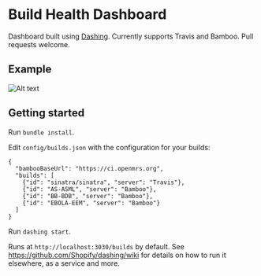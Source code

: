 # Build Health Dashboard

Dashboard built using [Dashing](http://shopify.github.com/dashing). Currently supports Travis and Bamboo. Pull requests welcome.

## Example

![Alt text](http://rouanw.github.io/images/build_health_screenshot.png "Example build dashboard")

## Getting started

Run `bundle install`.

Edit `config/builds.json` with the configuration for your builds:

```
{
  "bambooBaseUrl": "https://ci.openmrs.org",
  "builds": [
    {"id": "sinatra/sinatra", "server": "Travis"},
    {"id": "AS-ASML", "server": "Bamboo"},
    {"id": "BB-BDB", "server": "Bamboo"},
    {"id": "EBOLA-EEM", "server": "Bamboo"}
  ]
}
```

Run `dashing start`.

Runs at `http://localhost:3030/builds` by default. See https://github.com/Shopify/dashing/wiki for details on how to run it elsewhere, as a service and more.
